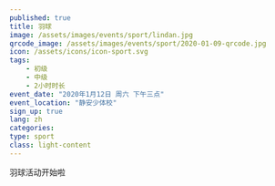 ```yaml
---
published: true
title: 羽球
image: /assets/images/events/sport/lindan.jpg
qrcode_image: /assets/images/events/sport/2020-01-09-qrcode.jpg
icon: /assets/icons/icon-sport.svg
tags: 
    - 初级
    - 中级
    - 2小时时长
event_date: "2020年1月12日 周六 下午三点"
event_location: "静安少体校"
sign_up: true
lang: zh
categories:
type: sport
class: light-content
---
```


羽球活动开始啦

